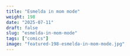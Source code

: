 ```yaml
---
title: "Esmelda in mom mode"
weight: 198
date: "2025-07-11"
draft: false
slug: "esmelda-in-mom-mode"
tags: ["comics"]
image: "featured-198-esmelda-in-mom-mode.jpg"
---
```

